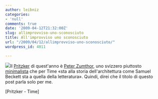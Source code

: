 ```yaml
---
author: leibniz
categories:
- 'null'
comments: true
date: '2009-04-12T21:32:00Z'
slug: allimprovviso-uno-sconosciuto
title: All'improvviso uno sconosciuto
url: "/2009/04/12/allimprovviso-uno-sconosciuto/"
wordpress_id: 4011

---
```

![](http://architecture.myninjaplease.com/wp-content/uploads/2007/06/zumthor-brother_claus_chapel-2.jpg)Il [Pritzker](http://www.pritzkerprize.com/laureates/2009/index.html) di quest'anno è [Peter Zumthor](http://www.time.com/time/photogallery/0,29307,1890768_1867628,00.html), uno svizzero piuttosto [minimalista](http://www.time.com/time/arts/article/0,8599,1890858,00.html?xid=rss-topstories) che per Time «sta alla storia dell'architettura come Samuel Beckett sta a quella della letteratura». Quindi, direi che il titolo di questo post parla solo per me.

[Pritzker - Time]

